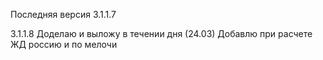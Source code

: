 Последняя версия 3.1.1.7

3.1.1.8 Доделаю и выложу в течении дня (24.03)
Добавлю при расчете ЖД россию и по мелочи
